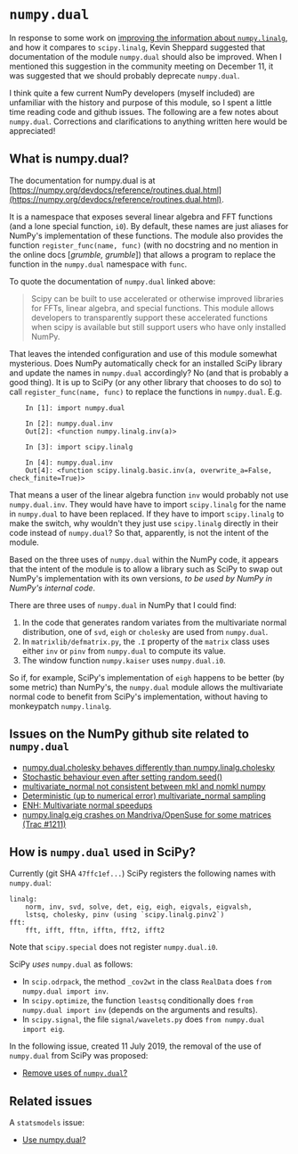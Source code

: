 `numpy.dual`
============

In response to some work on
[improving the information about `numpy.linalg`](https://github.com/numpy/numpy/pull/14988),
and how it compares to `scipy.linalg`, Kevin Sheppard suggested
that documentation of the module `numpy.dual` should also be improved.
When I mentioned this suggestion in the community meeting on December 11,
it was suggested that we should probably deprecate `numpy.dual`.

I think quite a few current NumPy developers (myself included) are
unfamiliar with the history and purpose of this module, so I spent a
little time reading code and github issues.  The following are a few
notes about `numpy.dual`.  Corrections and clarifications to
anything written here would be appreciated!


What is numpy.dual?
-------------------

The documentation for numpy.dual is at [https://numpy.org/devdocs/reference/routines.dual.html](https://numpy.org/devdocs/reference/routines.dual.html).

It is a namespace that exposes several linear algebra and FFT functions
(and a lone special function, `i0`).  By default,
these names are just aliases for NumPy's implementation of these functions.
The module also provides the function `register_func(name, func)` (with
no docstring and no mention in the online docs [*grumble, grumble*]) that
allows a program to replace the function in the `numpy.dual` namespace with
`func`.

To quote the documentation of `numpy.dual` linked above:

> Scipy can be built to use accelerated or otherwise improved
> libraries for FFTs, linear algebra, and special functions.
> This module allows developers to transparently support these
> accelerated functions when scipy is available but still support
> users who have only installed NumPy.

That leaves the intended configuration and use of this module somewhat
mysterious.  Does NumPy automatically check for an installed SciPy library
and update the names in `numpy.dual` accordingly?  No (and that is probably
a good thing).  It is up to SciPy (or any other library that chooses to do
so) to call `register_func(name, func)` to replace the functions in
`numpy.dual`.  E.g.


```
    In [1]: import numpy.dual

    In [2]: numpy.dual.inv
    Out[2]: <function numpy.linalg.inv(a)>

    In [3]: import scipy.linalg

    In [4]: numpy.dual.inv
    Out[4]: <function scipy.linalg.basic.inv(a, overwrite_a=False, check_finite=True)>
```

That means a user of the linear algebra function `inv` would probably not
use `numpy.dual.inv`.  They would have have to import  `scipy.linalg` for
the name in `numpy.dual` to have been replaced.  If they have to import
`scipy.linalg` to make the switch, why wouldn't they just use `scipy.linalg`
directly in their code instead of `numpy.dual`?  So that, apparently, is not
the intent of the module.

Based on the three uses of `numpy.dual` within the NumPy code, it appears
that the intent of the module is to allow a library such as SciPy to swap
out NumPy's implementation with its own versions, *to be used by NumPy in
NumPy's internal code*.

There are three uses of `numpy.dual` in NumPy that I could find:

1. In the code that generates random variates from the multivariate normal
   distribution, one of `svd`, `eigh` or `cholesky` are used from `numpy.dual`.
2. In `matrixlib/defmatrix.py`, the `.I` property of the `matrix` class
   uses either `inv` or `pinv` from `numpy.dual` to compute its value.
3. The window function `numpy.kaiser` uses `numpy.dual.i0`.

So if, for example, SciPy's implementation of `eigh` happens to be better
(by some metric) than NumPy's, the `numpy.dual` module allows the multivariate
normal code to benefit from SciPy's implementation, without having to
monkeypatch `numpy.linalg`.


Issues on the NumPy github site related to `numpy.dual`
-------------------------------------------------------
* [numpy.dual.cholesky behaves differently than numpy.linalg.cholesky](https://github.com/numpy/numpy/issues/5649)
* [Stochastic behaviour even after setting random.seed()](https://github.com/numpy/numpy/issues/8041)
* [multivariate_normal not consistent between mkl and nomkl numpy](https://github.com/numpy/numpy/issues/13358)
* [Deterministic (up to numerical error) multivariate_normal sampling](https://github.com/numpy/numpy/issues/13386)
* [ENH: Multivariate normal speedups](https://github.com/numpy/numpy/pull/14197)
* [numpy.linalg.eig crashes on Mandriva/OpenSuse for some matrices (Trac #1211)](https://github.com/numpy/numpy/issues/1809)


How is `numpy.dual` used in SciPy?
----------------------------------

Currently (git SHA `47ffc1ef...`) SciPy registers the following names
with `numpy.dual`:

    linalg:
        norm, inv, svd, solve, det, eig, eigh, eigvals, eigvalsh,
        lstsq, cholesky, pinv (using `scipy.linalg.pinv2`)
    fft:
        fft, ifft, fftn, ifftn, fft2, ifft2

Note that `scipy.special` does not register `numpy.dual.i0`.


SciPy *uses* `numpy.dual` as follows:

* In `scip.odrpack`, the method `_cov2wt` in the class `RealData` does
  `from numpy.dual import inv`.
* In `scipy.optimize`, the function `leastsq` conditionally does
  `from numpy.dual import inv` (depends on the arguments and results).
* In `scipy.signal`, the file `signal/wavelets.py` does
  `from numpy.dual import eig`.


In the following issue, created 11 July 2019, the removal of the use of
`numpy.dual` from SciPy was proposed:

* [Remove uses of `numpy.dual`?](https://github.com/scipy/scipy/issues/10441)


Related issues
--------------

A `statsmodels` issue:

* [Use numpy.dual?](https://github.com/statsmodels/statsmodels/issues/1218)
